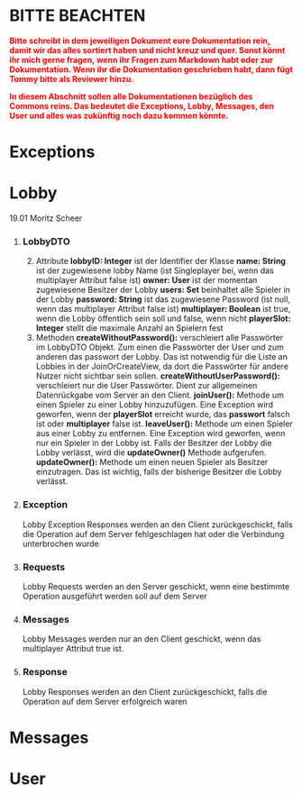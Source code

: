 # BITTE BEACHTEN
**<span style="color:red">
Bitte schreibt in dem jeweiligen Dokument eure Dokumentation rein, damit wir das alles sortiert haben und nicht kreuz und quer.
Sonst könnt ihr mich gerne fragen, wenn ihr Fragen zum Markdown habt oder zur Dokumentation.
Wenn ihr die Dokumentation geschrieben habt, dann fügt Tommy bitte als Reviewer hinzu.
</span>**

**<span style="color:red">
In diesem Abschnitt sollen alle Dokumentationen bezüglich des Commons reins.
Das bedeutet die Exceptions, Lobby, Messages, den User und alles was zukünftig noch dazu kommen könnte.
</span>**

# Exceptions


# Lobby
19.01 Moritz Scheer

1. ### LobbyDTO
   2. Attribute
   **lobbyID: Integer** ist der Identifier der Klasse
   **name: String** ist der zugewiesene lobby Name (ist Singleplayer bei, wenn das multiplayer Attribut false ist)
   **owner: User** ist der momentan zugewiesene Besitzer der Lobby
   **users: Set<User>** beinhaltet alle Spieler in der Lobby
   **password: String** ist das zugewiesene Password (ist null, wenn das multiplayer Attribut false ist)
   **multiplayer: Boolean** ist true, wenn die Lobby öffentlich sein soll und false, wenn nicht
   **playerSlot: Integer** stellt die maximale Anzahl an Spielern fest
   3. Methoden
   **createWithoutPassword():** verschleiert alle Passwörter im LobbyDTO Objekt. Zum einen die Passwörter der User und zum anderen das passwort der Lobby. Das ist notwendig für die Liste an Lobbies in der JoinOrCreateView, da dort die Passwörter für andere Nutzer nicht sichtbar sein sollen.
   **createWithoutUserPassword():** verschleiert nur die User Passwörter. Dient zur allgemeinen Datenrückgabe vom Server an den Client.
   **joinUser():** Methode um einen Spieler zu einer Lobby hinzuzufügen. Eine Exception wird geworfen, wenn der **playerSlot** erreicht wurde, das **passwort** falsch ist oder **multiplayer** false ist.
   **leaveUser():** Methode um einen Spieler aus einer Lobby zu entfernen. Eine Exception wird geworfen, wenn nur ein Spieler in der Lobby ist. Falls der Besitzer der Lobby die Lobby verlässt, wird die **updateOwner()** Methode aufgerufen.
   **updateOwner():** Methode um einen neuen Spieler als Besitzer einzutragen. Das ist wichtig, falls der bisherige Besitzer die Lobby verlässt.

2. ### Exception
    Lobby Exception Responses werden an den Client zurückgeschickt, falls die Operation auf dem Server fehlgeschlagen hat oder die Verbindung unterbrochen wurde
3. ### Requests
    Lobby Requests werden an den Server geschickt, wenn eine bestimmte Operation ausgeführt werden soll auf dem Server
4. ### Messages
    Lobby Messages werden nur an den Client geschickt, wenn das multiplayer Attribut true ist.
5. ### Response
    Lobby Responses werden an den Client zurückgeschickt, falls die Operation auf dem Server erfolgreich waren
# Messages


# User
